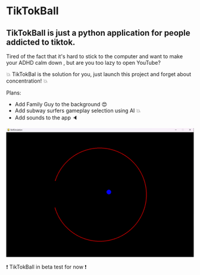 #  TikTokBall 

## TikTokBall is just a python application for people addicted to tiktok. 

Tired of the fact that it's hard to stick to the computer and want to make your ADHD calm down , but are you too lazy to open YouTube? 

:collision: TikTokBal is the solution for you, just launch this project and forget about concentration! :collision:

Plans: 
- Add Family Guy to the background :heart_eyes:
- Add subway surfers gameplay selection using AI :boom:
- Add sounds to the app :speaker:

![Image alt](https://github.com/ExodusOfGraf/TikTokBall/raw/origin/img/1.png)

:exclamation: TikTokBall in beta test for now :exclamation:
